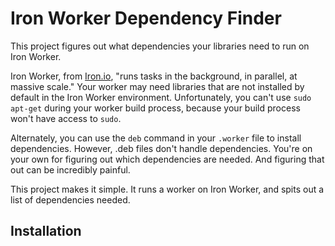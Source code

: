 Iron Worker Dependency Finder
=========

This project figures out what dependencies your libraries need to run on Iron Worker.

Iron Worker, from [Iron.io](http://http://www.iron.io/), "runs tasks in the background, in parallel, at massive scale."  Your worker may need libraries that are not installed by default in the Iron Worker environment. Unfortunately, you can't use `sudo apt-get` during your worker build process, because your build process won't have access to `sudo`.

Alternately, you can use the `deb` command in your `.worker` file to install dependencies. However, .deb files don't handle dependencies. You're on your own for figuring out which dependencies are needed. And figuring that out can be incredibly painful.

This project makes it simple. It runs a worker on Iron Worker, and spits out a list of dependencies needed.

## Installation